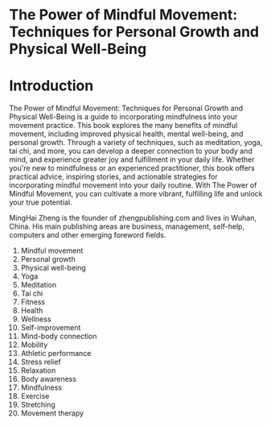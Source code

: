 # The Power of Mindful Movement: Techniques for Personal Growth and Physical Well-Being

# Introduction

The Power of Mindful Movement: Techniques for Personal Growth and Physical Well-Being is a guide to incorporating mindfulness into your movement practice. This book explores the many benefits of mindful movement, including improved physical health, mental well-being, and personal growth. Through a variety of techniques, such as meditation, yoga, tai chi, and more, you can develop a deeper connection to your body and mind, and experience greater joy and fulfillment in your daily life. Whether you're new to mindfulness or an experienced practitioner, this book offers practical advice, inspiring stories, and actionable strategies for incorporating mindful movement into your daily routine. With The Power of Mindful Movement, you can cultivate a more vibrant, fulfilling life and unlock your true potential.

MingHai Zheng is the founder of zhengpublishing.com and lives in Wuhan, China. His main publishing areas are business, management, self-help, computers and other emerging foreword fields.



1. Mindful movement
2. Personal growth
3. Physical well-being
4. Yoga
5. Meditation
6. Tai chi
7. Fitness
8. Health
9. Wellness
10. Self-improvement
11. Mind-body connection
12. Mobility
13. Athletic performance
14. Stress relief
15. Relaxation
16. Body awareness
17. Mindfulness
18. Exercise
19. Stretching
20. Movement therapy


